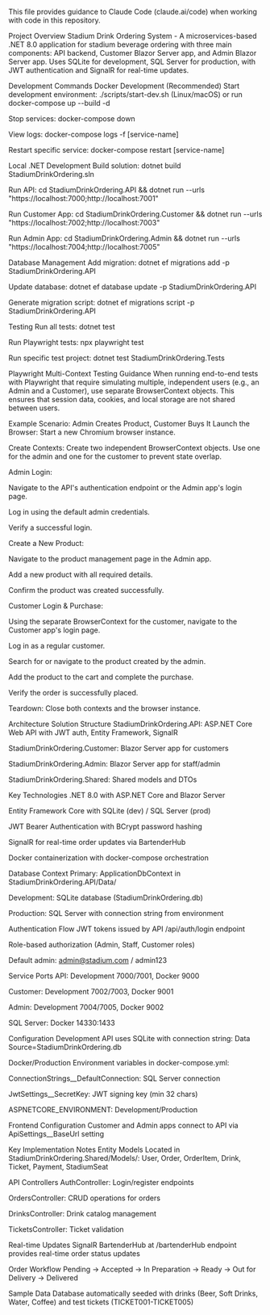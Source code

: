 This file provides guidance to Claude Code (claude.ai/code) when working with code in this repository.

Project Overview
Stadium Drink Ordering System - A microservices-based .NET 8.0 application for stadium beverage ordering with three main components: API backend, Customer Blazor Server app, and Admin Blazor Server app. Uses SQLite for development, SQL Server for production, with JWT authentication and SignalR for real-time updates.

Development Commands
Docker Development (Recommended)
Start development environment: ./scripts/start-dev.sh (Linux/macOS) or run docker-compose up --build -d

Stop services: docker-compose down

View logs: docker-compose logs -f [service-name]

Restart specific service: docker-compose restart [service-name]

Local .NET Development
Build solution: dotnet build StadiumDrinkOrdering.sln

Run API: cd StadiumDrinkOrdering.API && dotnet run --urls "https://localhost:7000;http://localhost:7001"

Run Customer App: cd StadiumDrinkOrdering.Customer && dotnet run --urls "https://localhost:7002;http://localhost:7003"

Run Admin App: cd StadiumDrinkOrdering.Admin && dotnet run --urls "https://localhost:7004;http://localhost:7005"

Database Management
Add migration: dotnet ef migrations add <MigrationName> -p StadiumDrinkOrdering.API

Update database: dotnet ef database update -p StadiumDrinkOrdering.API

Generate migration script: dotnet ef migrations script -p StadiumDrinkOrdering.API

Testing
Run all tests: dotnet test

Run Playwright tests: npx playwright test

Run specific test project: dotnet test StadiumDrinkOrdering.Tests

Playwright Multi-Context Testing Guidance
When running end-to-end tests with Playwright that require simulating multiple, independent users (e.g., an Admin and a Customer), use separate BrowserContext objects. This ensures that session data, cookies, and local storage are not shared between users.

Example Scenario: Admin Creates Product, Customer Buys It
Launch the Browser: Start a new Chromium browser instance.

Create Contexts: Create two independent BrowserContext objects. Use one for the admin and one for the customer to prevent state overlap.

Admin Login:

Navigate to the API's authentication endpoint or the Admin app's login page.

Log in using the default admin credentials.

Verify a successful login.

Create a New Product:

Navigate to the product management page in the Admin app.

Add a new product with all required details.

Confirm the product was created successfully.

Customer Login & Purchase:

Using the separate BrowserContext for the customer, navigate to the Customer app's login page.

Log in as a regular customer.

Search for or navigate to the product created by the admin.

Add the product to the cart and complete the purchase.

Verify the order is successfully placed.

Teardown: Close both contexts and the browser instance.

Architecture
Solution Structure
StadiumDrinkOrdering.API: ASP.NET Core Web API with JWT auth, Entity Framework, SignalR

StadiumDrinkOrdering.Customer: Blazor Server app for customers

StadiumDrinkOrdering.Admin: Blazor Server app for staff/admin

StadiumDrinkOrdering.Shared: Shared models and DTOs

Key Technologies
.NET 8.0 with ASP.NET Core and Blazor Server

Entity Framework Core with SQLite (dev) / SQL Server (prod)

JWT Bearer Authentication with BCrypt password hashing

SignalR for real-time order updates via BartenderHub

Docker containerization with docker-compose orchestration

Database Context
Primary: ApplicationDbContext in StadiumDrinkOrdering.API/Data/

Development: SQLite database (StadiumDrinkOrdering.db)

Production: SQL Server with connection string from environment

Authentication Flow
JWT tokens issued by API /api/auth/login endpoint

Role-based authorization (Admin, Staff, Customer roles)

Default admin: admin@stadium.com / admin123

Service Ports
API: Development 7000/7001, Docker 9000

Customer: Development 7002/7003, Docker 9001

Admin: Development 7004/7005, Docker 9002

SQL Server: Docker 14330:1433

Configuration
Development
API uses SQLite with connection string: Data Source=StadiumDrinkOrdering.db

Docker/Production
Environment variables in docker-compose.yml:

ConnectionStrings__DefaultConnection: SQL Server connection

JwtSettings__SecretKey: JWT signing key (min 32 chars)

ASPNETCORE_ENVIRONMENT: Development/Production

Frontend Configuration
Customer and Admin apps connect to API via ApiSettings__BaseUrl setting

Key Implementation Notes
Entity Models
Located in StadiumDrinkOrdering.Shared/Models/: User, Order, OrderItem, Drink, Ticket, Payment, StadiumSeat

API Controllers
AuthController: Login/register endpoints

OrdersController: CRUD operations for orders

DrinksController: Drink catalog management

TicketsController: Ticket validation

Real-time Updates
SignalR BartenderHub at /bartenderHub endpoint provides real-time order status updates

Order Workflow
Pending → Accepted → In Preparation → Ready → Out for Delivery → Delivered

Sample Data
Database automatically seeded with drinks (Beer, Soft Drinks, Water, Coffee) and test tickets (TICKET001-TICKET005)